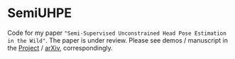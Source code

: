 # SemiUHPE
Code for my paper `"Semi-Supervised Unconstrained Head Pose Estimation in the Wild"`. The paper is under review. Please see demos / manuscript in the [Project](https://hnuzhy.github.io/projects/SemiUHPE/) / [arXiv](https://arxiv.org/abs/2404.xxxxx), correspondingly.
